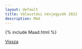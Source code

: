 ```yaml
---
layout: default
title: Választási névjegyzék 2022
description: Mád
---
```


{% include Maad.html %}

[Vissza](./)